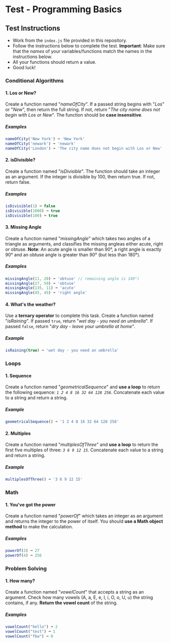 # Test - Programming Basics 

## Test Instructions 
* Work from the `index.js` file provided in this repository.
* Follow the instructions below to complete the test. **Important**: Make sure that the *names* of your variables/functions match the names in the instructions below.
* All your functions should return a value.
* Good luck!

### Conditional Algorithms 

#### 1. Los or New?
Create a function named "_nameOfCity_". If a passed string begins with "_Los_" or "_New_", then return the full string. If not, return "_The city name does not begin with Los or New_". The function should be **case insensitive**.

##### Examples
````javascript
nameOfCity('New York') ➞ 'New York'
nameOfCity('newark') ➞ 'newark'
nameOfCity('London') ➞ 'The city name does not begin with Los or New'
````

#### 2. isDivisible?
Create a function named "_isDivisible_". The function should take an integer as an argument. If the integer is divisible by 100, then return true. If not, return false.

##### Examples
````javascript
isDivisible(1) ➞ false
isDivisible(1000) ➞ true
isDivisible(100) ➞ true
````

#### 3. Missing Angle
Create a function named "_missingAngle_" which takes two angles of a triangle as arguments, and classifies the missing angleas either acute, right or obtuse. 
**Note**: An acute angle is smaller than 90°, a right angle is exactly 90° and an obtuse angle is greater than 90°  (but less than 180°). 

##### Examples
````javascript
missingAngle(11, 20) ➞ 'obtuse' // remaining angle is 149°)
missingAngle(27, 59) ➞ 'obtuse'
missingAngle(135, 11) ➞ 'acute'
missingAngle(45, 45) ➞ 'right angle'
````

#### 4. What's the weather?
Use a **ternary operator** to complete this task. Create a function named "_isRaining_". If passed `true`, return "_wet day - you need an umbrella_". If passed `false`, return "_dry day - leave your umbrella at home_".

##### Example
````javascript
isRaining(true) ➞ 'wet day - you need an umbrella'
````

### Loops 

#### 1. Sequence
Create a function named "_geometricalSequence_" and **use a loop** to return the following sequence: _`1 2 4 8 16 32 64 128 256`_. Concatenate each value to a string and return a string.

##### Example
````javascript
geometricalSequence() ➞ '1 2 4 8 16 32 64 128 256'
````

#### 2. Multiples
Create a function named "_multiplesOfThree_" and **use a loop** to return the first five multiples of three: _`3 6 9 12 15`_. Concatenate each value to a string and return a string.

##### Example
````javascript
multiplesOfThree() ➞ '3 6 9 12 15'
````

### Math 

#### 1. You've got the power
Create a function named "_powerOf_" which takes an integer as an argument and returns the integer to the power of itself. You should **use a Math object method** to make the calculation.

##### Examples
````javascript
powerOf(3) ➞ 27
powerOf(4) ➞ 256
````

### Problem Solving 

#### 1. How many? 
Create a function named "_vowelCount_" that accepts a string as an argument. Check how many vowels (A, a, E, e, I, i, O, o, U, u) the string contains, if any. **Return the vowel count** of the string. 

##### Examples
````javascript
vowelCount("hello") ➞ 2
vowelCount("test") ➞ 1
vowelCount("fbw") ➞ 0
````
